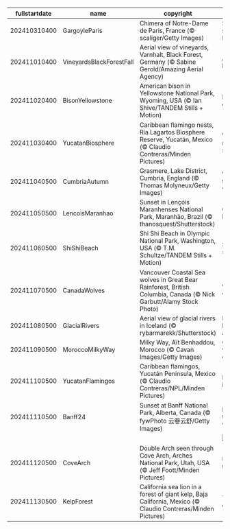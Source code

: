 |fullstartdate|name|copyright|title|image|
|--|--|--|--|--|
202410310400|GargoyleParis|Chimera of Notre-Dame de Paris, France (© scaliger/Getty Images)|Stone-cold stares on Halloween|![](/en-CA/2024/11/202410310400GargoyleParis.jpg)|
202411010400|VineyardsBlackForestFall|Aerial view of vineyards, Varnhalt, Black Forest, Germany (© Sabine Gerold/Amazing Aerial Agency)|A proud heritage|![](/en-CA/2024/11/202411010400VineyardsBlackForestFall.jpg)|
202411020400|BisonYellowstone|American bison in Yellowstone National Park, Wyoming, USA (© Ian Shive/TANDEM Stills + Motion)|Power and grace|![](/en-CA/2024/11/202411020400BisonYellowstone.jpg)|
202411030400|YucatanBiosphere|Caribbean flamingo nests, Ría Lagartos Biosphere Reserve, Yucatán, Mexico (© Claudio Contreras/Minden Pictures)|Where nature meets sustainability|![](/en-CA/2024/11/202411030400YucatanBiosphere.jpg)|
202411040500|CumbriaAutumn|Grasmere, Lake District, Cumbria, England (© Thomas Molyneux/Getty Images)|Worth a thousand words|![](/en-CA/2024/11/202411040500CumbriaAutumn.jpg)|
202411050500|LencoisMaranhao|Sunset in Lençóis Maranhenses National Park, Maranhão, Brazil (© thanosquest/Shutterstock)|Otherworldly beauty|![](/en-CA/2024/11/202411050500LencoisMaranhao.jpg)|
202411060500|ShiShiBeach|Shi Shi Beach in Olympic National Park, Washington, USA (© T.M. Schultze/TANDEM Stills + Motion)|Shades of sunset|![](/en-CA/2024/11/202411060500ShiShiBeach.jpg)|
202411070500|CanadaWolves|Vancouver Coastal Sea wolves in Great Bear Rainforest, British Columbia, Canada (© Nick Garbutt/Alamy Stock Photo)|Wolves in the wild|![](/en-CA/2024/11/202411070500CanadaWolves.jpg)|
202411080500|GlacialRivers|Aerial view of glacial rivers in Iceland (© rybarmarekk/Shutterstock)|From the land of fire and ice|![](/en-CA/2024/11/202411080500GlacialRivers.jpg)|
202411090500|MoroccoMilkyWay|Milky Way, Aït Benhaddou, Morocco (© Cavan Images/Getty Images)|Cosmic views over earthly hues|![](/en-CA/2024/11/202411090500MoroccoMilkyWay.jpg)|
202411100500|YucatanFlamingos|Caribbean flamingos, Yucatán Peninsula, Mexico (© Claudio Contreras/NPL/Minden Pictures)|Flamboyance in flight|![](/en-CA/2024/11/202411100500YucatanFlamingos.jpg)|
202411110500|Banff24|Sunset at Banff National Park, Alberta, Canada (© fywPhoto 云卷云舒/Getty Images)|First flakes in the wilderness|![](/en-CA/2024/11/202411110500Banff24.jpg)|
||||![](/en-CA/2024/11/.jpg)|
202411120500|CoveArch|Double Arch seen through Cove Arch, Arches National Park, Utah, USA (© Jeff Foott/Minden Pictures)|Underneath the arches|![](/en-CA/2024/11/202411120500CoveArch.jpg)|
202411130500|KelpForest|California sea lion in a forest of giant kelp, Baja California, Mexico (© Claudio Contreras/Minden Pictures)|The lion king of the sea|![](/en-CA/2024/11/202411130500KelpForest.jpg)|
